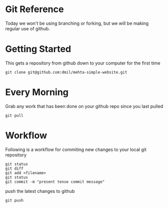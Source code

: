 # Git Reference

Today we won't be using branching or forking, but we will be making regular use of github.

# Getting Started
This gets a repository from github down to your computer for the first time

```
git clone git@github.com:dmil/mehta-simple-website.git
```
# Every Morning
Grab any work that has been done on your github repo since you last pulled

```
git pull
```

# Workflow

Following is a workflow for commiting new changes to your local git repository

```
git status
git diff
git add <filename>
git status
git commit -m "present tense commit message"
```

push the latest changes to github

```
git push
```